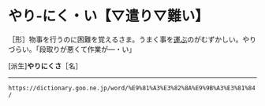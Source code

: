 # やり‐にく・い【▽遣り▽難い】

［形］物事を行うのに困難を覚えるさま。うまく事を[運ぶ](はこぶ（運ぶ）)のがむずかしい。やりづらい。「段取りが悪くて作業が―・い」

\[派生\]**やりにくさ**［名］

---
`https://dictionary.goo.ne.jp/word/%E9%81%A3%E3%82%8A%E9%9B%A3%E3%81%84/`